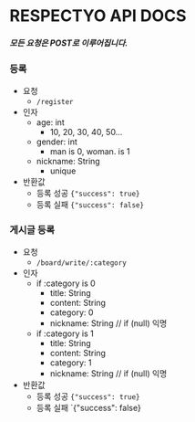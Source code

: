 # RESPECTYO API DOCS

##### 모든 요청은 POST로 이루어집니다.

### 등록

* 요청
  * `/register`
* 인자
  * age: int 
    * 10, 20, 30, 40, 50...
  * gender: int
    * man is 0, woman. is 1
  * nickname: String
    * unique
* 반환값
  * 등록 성공 `{"success": true}`
  * 등록 실패 `{"success": false}`



### 게시글 등록

* 요청
  * `/board/write/:category`
* 인자
  * if :category is 0
    * title: String
    * content: String
    * category: 0
    * nickname: String // if (null) 익명
  * if :category is 1
    * title: String
    * content: String
    * category: 1
    * nickname: String // if (null) 익명
* 반환값
  * 등록 성공 `{"success": true}`
  * 등록 실패 `{"success": false}